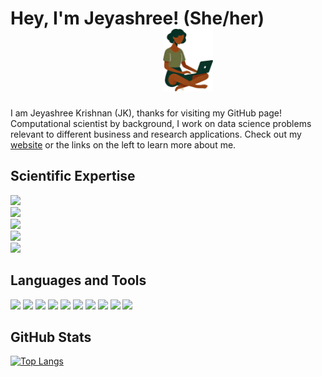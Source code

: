 <!--- header -->
# Hey, I'm Jeyashree! (She/her)  &emsp;&emsp;&emsp;&emsp;&emsp;&emsp;&emsp;&emsp;&nbsp;&nbsp; <img src="gh_avatar_me.png" height="100" width="80">

<!---- general intro--->
I am Jeyashree Krishnan (JK), thanks for visiting my GitHub page! Computational scientist by background, I work on data science problems relevant to different business and research applications. Check out my [website](http://www.jeyashreekrishnan.com/) or the links on the left to learn more about me. 

<!--- expertise --->
## Scientific Expertise

![](https://img.shields.io/badge/Data-Science-blue)    
![](https://img.shields.io/badge/Numerical-Simulations-blue)    
![](https://img.shields.io/badge/Complex-Networks-blue)     
![](https://img.shields.io/badge/Systems-Biology-blue)     
![](https://img.shields.io/badge/Machine-Learning-blue)    
 
<!---- skills ---->
## Languages and Tools

![](https://img.shields.io/badge/Linux-blue) ![](https://img.shields.io/badge/Bash-blue) ![](https://img.shields.io/badge/C++-blue)
![](https://img.shields.io/badge/Python-blue) ![](https://img.shields.io/badge/R-blue) ![](https://img.shields.io/badge/Git-blue) ![](https://img.shields.io/badge/HTML-blue) ![](https://img.shields.io/badge/Javascript-blue) ![](https://img.shields.io/badge/CSS-blue) ![](https://img.shields.io/badge/MPI-blue) 

<!--- some stats --->
## GitHub Stats

<!--- 
![Jeyashree's GitHub stats](https://github-readme-stats.vercel.app/api?username=krishnanj&count_private=true&show_icons=true&theme=radical&include_all_commits=true)
--->

[![Top Langs](https://github-readme-stats.vercel.app/api/top-langs/?username=krishnanj&langs_count=10&layout=compact&count_private=true&show_icons=true&theme=radical&include_all_commits=true)](https://github.com/anuraghazra/github-readme-stats)

<!----
![](https://komarev.com/ghpvc/?username=krishnanj) ![](https://badges.pufler.dev/years/krishnanj) ![](https://badges.pufler.dev/repos/krishnanj)
![](https://badges.pufler.dev/commits/yearly/krishnanj)
--->
<!--- add descriptions of your repos and repos you like here --->
